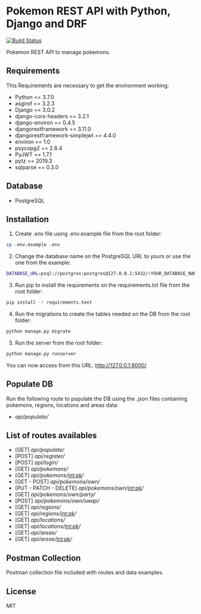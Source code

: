 # Pokemon REST API with Python, Django and DRF


[![Build Status](https://travis-ci.org/joemccann/dillinger.svg?branch=master)](https://travis-ci.org/joemccann/dillinger)

Pokemon REST API to manage pokemons.

## Requirements
This Requirements are necessary to get the environment working:
- Python <= 3.7.0
- asgiref == 3.2.3
- Django == 3.0.2
- django-cors-headers == 3.2.1
- django-environ == 0.4.5
- djangorestframework == 3.11.0
- djangorestframework-simplejwt == 4.4.0
- environ == 1.0
- psycopg2 == 2.8.4
- PyJWT == 1.7.1
- pytz == 2019.3
- sqlparse == 0.3.0


## Database


- PostgreSQL


## Installation

1) Create .env file using .env.example file from the root folder:

```sh
cp .env.example .env
```

2) Change the database name on the PostgreSQL URL to yours or use the one from the example:

```sh
DATABASE_URL=psql://postgres:postgres@127.0.0.1:5432/<YOUR_DATABASE_NAME_HERE>
```

3) Run pip to install the requirements on the requirements.txt file from the root folder:

```sh
pip install -r requirements.text
```
4) Run the migrations to create the tables needed on the DB from the root folder:

```sh
python manage.py migrate
```

5) Run the server from the root folder:

```sh
python manage.py runserver
```

You can now access from this URL: http://127.0.0.1:8000/
## Populate DB

Run the following route to populate the DB using the .json files containing pokemons, regions, locations and areas data:

- *api/populate/*


## List of routes availables

- [GET] *api/populate/*
- [POST] *api/register/*
- [POST] *api/login/*
- [GET] *api/pokemons/*
- [GET] *api/pokemons/<int:pk>/*
- [GET - POST] *api/pokemons/own/*
- [PUT - PATCH - DELETE] *api/pokemons/own/<int:pk>/*
- [GET] *api/pokemons/own/party/*
- [POST] *api/pokemons/own/swap/*
- [GET] *api/regions/*
- [GET] *api/regions/<int:pk>/*
- [GET] *api/locations/*
- [GET] *api/locations/<int:pk>/*
- [GET] *api/areas/*
- [GET] *api/areas/<int:pk>/*

## Postman Collection

Postman collection file included with routes and data examples.

## License

MIT


